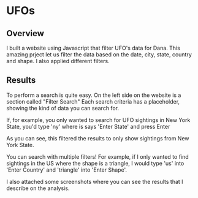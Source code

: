 # UFOs

## Overview 
I built a website using Javascript that filter UFO's data for Dana. This amazing prject let us filter the data based on the date, city, state, country and shape. I also applied different filters. 

## Results

To perform a search is quite easy. On the left side on the website is a section called "Filter Search"
Each search criteria has a placeholder, showing the kind of data you can search for.

If, for example, you only wanted to search for UFO sightings in New York State, you'd type 'ny' where is says 'Enter State' and press Enter

As you can see, this filtered the results to only show sightings from New York State.

You can search with multiple filters! For example, if I only wanted to find sightings in the US where the shape is a triangle, I would type 'us' into 'Enter Country' and 'triangle' into 'Enter Shape'.


I also attached some screenshots where you can see the results that I describe on the analysis. 
